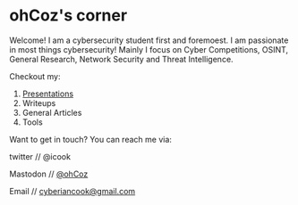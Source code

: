# ohCoz's corner

Welcome! I am a cybersecurity student first and foremoest. I am passionate in most things cybersecurity! Mainly I focus on Cyber Competitions, OSINT, General Research, Network Security and Threat Intelligence. 

Checkout my: 
<ol>
  <li> <a href="https://github.com/cioaonk/Presentations"> Presentations </a> </li>
  <li> Writeups </li>
  <li> General Articles </li>
  <li> Tools </li>
</ol>


Want to get in touch? You can reach me via:

twitter // @icook 

Mastodon // <a rel="me" href="https://infosec.exchange/@ohCoz">@ohCoz</a>

Email // cyberiancook@gmail.com 

